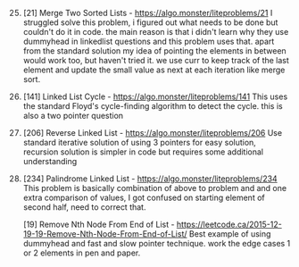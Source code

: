 25. [21] Merge Two Sorted Lists - https://algo.monster/liteproblems/21
    I struggled solve this problem, i figured out what needs to be done but couldn't do it in code. the main reason is that i didn't learn why they use dummyhead in linkedlist questions and this problem uses that. apart from the standard solution my idea of pointing the elements in between would work too, but haven't tried it. we use curr to keep track of the last element and update the small value as next at each iteration like merge sort.

26. [141] Linked List Cycle - https://algo.monster/liteproblems/141
    This uses the standard Floyd's cycle-finding algorithm to detect the cycle. this is also a two pointer question

27. [206] Reverse Linked List - https://algo.monster/liteproblems/206
    Use standard iterative solution of using 3 pointers for easy solution, recursion solution is simpler in code but requires some additional understanding

29. [234] Palindrome Linked List - https://algo.monster/liteproblems/234
    This problem is basically combination of above to problem and and one extra comparison of values, I got confused on starting element of second half, need to correct that.

    [19] Remove Nth Node From End of List - https://leetcode.ca/2015-12-19-19-Remove-Nth-Node-From-End-of-List/
        Best example of using dummyhead and fast and slow pointer technique. work the edge cases 1 or 2 elements in pen and paper.